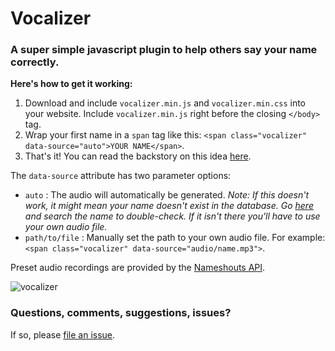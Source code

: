 # Vocalizer
### A super simple javascript plugin to help others say your name correctly.

**Here's how to get it working:**

1. Download and include `vocalizer.min.js` and `vocalizer.min.css` into your website. Include `vocalizer.min.js` right before the closing `</body>` tag.
2. Wrap your first name in a `span` tag like this: `<span class="vocalizer" data-source="auto">YOUR NAME</span>`.
3. That's it! You can read the backstory on this idea [here](http://atifaz.am/blog/vocalizer-help-others-pronounce-your-name-correctly.html).

The `data-source` attribute has two parameter options:
- `auto` : The audio will automatically be generated. *Note: If this doesn't work, it might mean your name doesn't exist in the database. Go [here](https://www.nameshouts.com/) and search the name to double-check. If it isn't there you'll have to use your own audio file.*
- `path/to/file` : Manually set the path to your own audio file. For example: `<span class="vocalizer" data-source="audio/name.mp3">`.

Preset audio recordings are provided by the [Nameshouts API](https://www.nameshouts.com/).

![vocalizer](http://atifaz.am/images/posts/vocalizer-show-people-how-to-pronounce-your-name/vocalizer.jpg?423)

### Questions, comments, suggestions, issues?
If so, please [file an issue](https://github.com/atifazam/vocalizer/issues).
